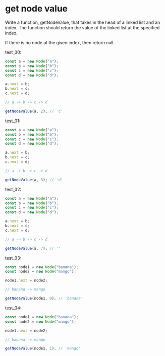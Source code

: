 # get node value

Write a function, getNodeValue, that takes in the head of a linked list and an index. The function should return the value of the linked list at the specified index.

If there is no node at the given index, then return null.

test_00:
```js
const a = new Node("a");
const b = new Node("b");
const c = new Node("c");
const d = new Node("d");

a.next = b;
b.next = c;
c.next = d;

// a -> b -> c -> d

getNodeValue(a, 2); // 'c'
```

test_01:
```js
const a = new Node("a");
const b = new Node("b");
const c = new Node("c");
const d = new Node("d");

a.next = b;
b.next = c;
c.next = d;

// a -> b -> c -> d

getNodeValue(a, 3); // 'd'
```

test_02:
```js
const a = new Node("a");
const b = new Node("b");
const c = new Node("c");
const d = new Node("d");

a.next = b;
b.next = c;
c.next = d;

// a -> b -> c -> d

getNodeValue(a, 7); // ''
```

test_03:
```js
const node1 = new Node("banana");
const node2 = new Node("mango");

node1.next = node2;

// banana -> mango

getNodeValue(node1, 0); // 'banana'
```

test_04:
```js
const node1 = new Node("banana");
const node2 = new Node("mango");

node1.next = node2;

// banana -> mango

getNodeValue(node1, 1); // 'mango'
```
